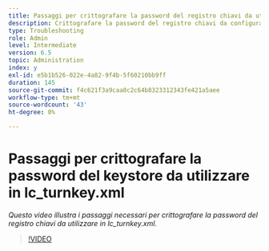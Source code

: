 ```yaml
---
title: Passaggi per crittografare la password del registro chiavi da utilizzare in lc_turnkey.xml
description: Crittografare la password del registro chiavi da configurare nel file lc_turnkey.xml
type: Troubleshooting
role: Admin
level: Intermediate
version: 6.5
topic: Administration
index: y
exl-id: e5b1b526-022e-4a82-9f4b-5f60210bb9ff
duration: 145
source-git-commit: f4c621f3a9caa8c2c64b8323312343fe421a5aee
workflow-type: tm+mt
source-wordcount: '43'
ht-degree: 0%

---
```


# Passaggi per crittografare la password del keystore da utilizzare in lc_turnkey.xml

*Questo video illustra i passaggi necessari per crittografare la password del registro chiavi da utilizzare in lc_turnkey.xml.*

>[!VIDEO](https://video.tv.adobe.com/v/335538?quality=12&learn=on)
